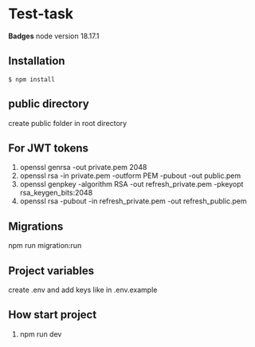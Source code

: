 # Test-task

**Badges** 
node version 18.17.1

## Installation

```
$ npm install
```
## public directory
create public folder in root directory

## For JWT tokens
1. openssl genrsa -out private.pem 2048
2. openssl rsa -in private.pem -outform PEM -pubout -out public.pem
3. openssl genpkey -algorithm RSA -out refresh_private.pem -pkeyopt rsa_keygen_bits:2048
4. openssl rsa -pubout -in refresh_private.pem -out refresh_public.pem

## Migrations
npm run migration:run

## Project variables
create .env and add keys like in .env.example

## How start project
1. npm run dev

